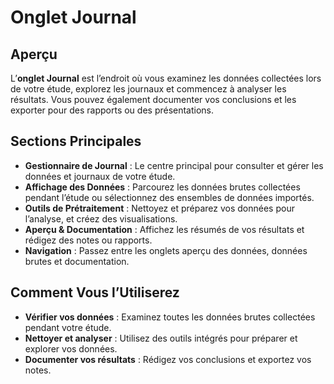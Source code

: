# Onglet Journal

## Aperçu

L’**onglet Journal** est l’endroit où vous examinez les données collectées lors de votre étude, explorez les journaux et commencez à analyser les résultats. Vous pouvez également documenter vos conclusions et les exporter pour des rapports ou des présentations.

## Sections Principales

- **Gestionnaire de Journal** : Le centre principal pour consulter et gérer les données et journaux de votre étude.
- **Affichage des Données** : Parcourez les données brutes collectées pendant l’étude ou sélectionnez des ensembles de données importés.
- **Outils de Prétraitement** : Nettoyez et préparez vos données pour l’analyse, et créez des visualisations.
- **Aperçu & Documentation** : Affichez les résumés de vos résultats et rédigez des notes ou rapports.
- **Navigation** : Passez entre les onglets aperçu des données, données brutes et documentation.

## Comment Vous l’Utiliserez

- **Vérifier vos données** : Examinez toutes les données brutes collectées pendant votre étude.
- **Nettoyer et analyser** : Utilisez des outils intégrés pour préparer et explorer vos données.
- **Documenter vos résultats** : Rédigez vos conclusions et exportez vos notes.